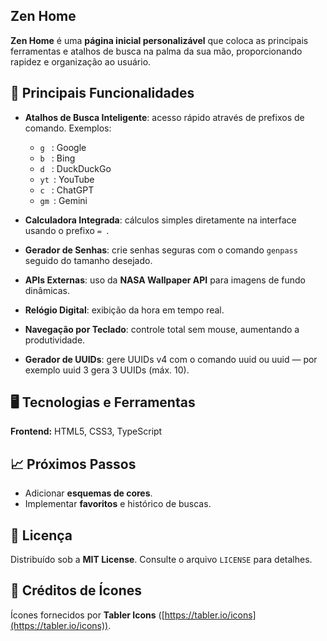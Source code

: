 ## Zen Home

**Zen Home** é uma **página inicial personalizável** que coloca as principais ferramentas e atalhos de busca na palma da sua mão, proporcionando rapidez e organização ao usuário.

## 🚀 Principais Funcionalidades

* **Atalhos de Busca Inteligente**: acesso rápido através de prefixos de comando. Exemplos:

  * `g ` : Google
  * `b ` : Bing
  * `d ` : DuckDuckGo
  * `yt `: YouTube
  * `c ` : ChatGPT
  * `gm `: Gemini
* **Calculadora Integrada**: cálculos simples diretamente na interface usando o prefixo `= `.
* **Gerador de Senhas**: crie senhas seguras com o comando `genpass ` seguido do tamanho desejado.
* **APIs Externas**: uso da **NASA Wallpaper API** para imagens de fundo dinâmicas.
* **Relógio Digital**: exibição da hora em tempo real.
* **Navegação por Teclado**: controle total sem mouse, aumentando a produtividade.
* **Gerador de UUIDs**: gere UUIDs v4 com o comando uuid ou uuid <n> — por exemplo uuid 3 gera 3 UUIDs (máx. 10).

## 🖥️ Tecnologias e Ferramentas

**Frontend:** HTML5, CSS3, TypeScript

## 📈 Próximos Passos

* Adicionar **esquemas de cores**.
* Implementar **favoritos** e histórico de buscas.

## 📄 Licença

Distribuído sob a **MIT License**. Consulte o arquivo `LICENSE` para detalhes.

## 🎨 Créditos de Ícones

Ícones fornecidos por **Tabler Icons** ([https://tabler.io/icons](https://tabler.io/icons)).
